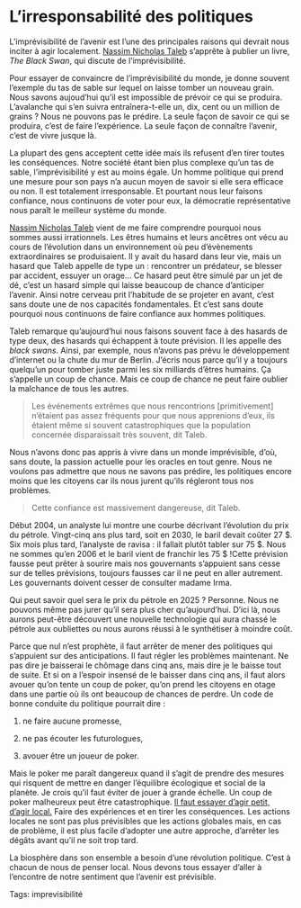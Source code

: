 # L’irresponsabilité des politiques

L’imprévisibilité de l’avenir est l’une des principales raisons qui devrait nous inciter à agir localement. [Nassim Nicholas Taleb](http://www.fooledbyrandomness.com) s’apprête à publier un livre, *The Black Swan*, qui discute de l’imprévisibilité.

Pour essayer de convaincre de l’imprévisibilité du monde, je donne souvent l’exemple du tas de sable sur lequel on laisse tomber un nouveau grain. Nous savons aujoud’hui qu’il est impossible de prévoir ce qui se produira. L’avalanche qui s’en suivra entraînera-t-elle un, dix, cent ou un million de grains ? Nous ne pouvons pas le prédire. La seule façon de savoir ce qui se produira, c’est de faire l’expérience. La seule façon de connaître l’avenir, c’est de vivre jusque là.

La plupart des gens acceptent cette idée mais ils refusent d’en tirer toutes les conséquences. Notre société étant bien plus complexe qu’un tas de sable, l’imprévisibilité y est au moins égale. Un homme politique qui prend une mesure pour son pays n’a aucun moyen de savoir si elle sera efficace ou non. Il est totalement irresponsable. Et pourtant nous leur faisons confiance, nous continuons de voter pour eux, la démocratie représentative nous paraît le meilleur système du monde.

[Nassim Nicholas Taleb](http://www.fooledbyrandomness.com) vient de me faire comprendre pourquoi nous sommes aussi irrationnels. Les êtres humains et leurs ancêtres ont vécu au cours de l’évolution dans un environnement où peu d’évènements extraordinaires se produisaient. Il y avait du hasard dans leur vie, mais un hasard que Taleb appelle de type un : rencontrer un prédateur, se blesser par accident, essuyer un orage… Ce hasard peut être simulé par un jet de dé, c’est un hasard simple qui laisse beaucoup de chance d’anticiper l’avenir. Ainsi notre cerveau prit l’habitude de se projeter en avant, c’est sans doute une de nos capacités fondamentales. Et c’est sans doute pourquoi nous continuons de faire confiance aux hommes politiques.

Taleb remarque qu’aujourd’hui nous faisons souvent face à des hasards de type deux, des hasards qui échappent à toute prévision. Il les appelle des *black swans*. Ainsi, par exemple, nous n’avons pas prévu le développement d’internet ou la chute du mur de Berlin. J’écris nous parce qu’il y a toujours quelqu’un pour tomber juste parmi les six milliards d’êtres humains. Ça s’appelle un coup de chance. Mais ce coup de chance ne peut faire oublier la malchance de tous les autres.

> Les événements extrêmes que nous rencontrions \[primitivement\] n’étaient pas assez fréquents pour que nous apprenions d’eux, ils étaient même si souvent catastrophiques que la population concernée disparaissait très souvent, dit Taleb.

Nous n’avons donc pas appris à vivre dans un monde imprévisible, d’où, sans doute, la passion actuelle pour les oracles en tout genre. Nous ne voulons pas admettre que nous ne savons pas prédire, les politiques encore moins que les citoyens car ils nous jurent qu’ils régleront tous nos problèmes.

> Cette confiance est massivement dangereuse, dit Taleb.

Début 2004, un analyste lui montre une courbe décrivant l’évolution du prix du pétrole. Vingt-cinq ans plus tard, soit en 2030, le baril devait coûter 27 $. Six mois plus tard, l’analyste de ravisa : il fallait plutôt tabler sur 75 $. Nous ne sommes qu’en 2006 et le baril vient de franchir les 75 $ !Cette prévision fausse peut prêter à sourire mais nos gouvernants s’appuient sans cesse sur de telles prévisions, toujours fausses car il ne peut en aller autrement. Les gouvernants doivent cesser de consulter madame Irma.

Qui peut savoir quel sera le prix du pétrole en 2025 ? Personne. Nous ne pouvons même pas jurer qu’il sera plus cher qu’aujourd’hui. D’ici là, nous aurons peut-être découvert une nouvelle technologie qui aura chassé le pétrole aux oubliettes ou nous aurons réussi à le synthétiser à moindre coût.

Parce que nul n’est prophète, il faut arrêter de mener des politiques qui s’appuient sur des anticipations. Il faut régler les problèmes maintenant. Ne pas dire je baisserai le chômage dans cinq ans, mais dire je le baisse tout de suite. Et si on a l’espoir insensé de le baisser dans cinq ans, il faut alors avouer qu’on tente un coup de poker, qu’on prend les citoyens en otage dans une partie où ils ont beaucoup de chances de perdre. Un code de bonne conduite du politique pourrait dire :

1. ne faire aucune promesse,

2. ne pas écouter les futurologues,

3. avouer être un joueur de poker.

Mais le poker me paraît dangereux quand il s’agit de prendre des mesures qui risquent de mettre en danger l’équilibre écologique et social de la planète. Je crois qu’il faut éviter de jouer à grande échelle. Un coup de poker malheureux peut être catastrophique. [Il faut essayer d’agir petit, d’agir local.](http://blog.tcrouzet.com/2006/07/14/global-vs-local/) Faire des expériences et en tirer les conséquences. Les actions locales ne sont pas plus prévisibles que les actions globales mais, en cas de problème, il est plus facile d’adopter une autre approche, d’arrêter les dégâts avant qu’il ne soit trop tard.

La biosphère dans son ensemble a besoin d’une révolution politique. C’est à chacun de nous de penser local. Nous devons tous essayer d’aller à l’encontre de notre sentiment que l’avenir est prévisible.

Tags: imprevisibilité